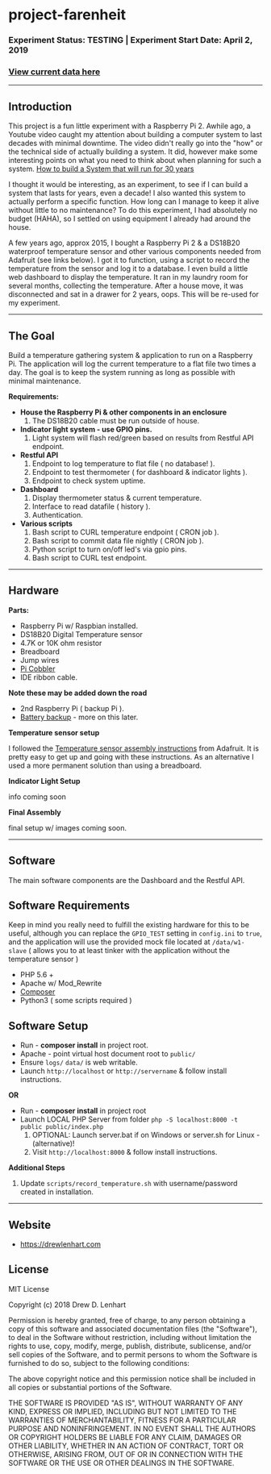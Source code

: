 # project-farenheit

### Experiment Status: TESTING | Experiment Start Date: April 2, 2019

### [View current data here](data/temperature_fw_in.dat)
***
## Introduction

This project is a fun little experiment with a Raspberry Pi 2. Awhile ago, a Youtube video caught my attention about building a computer system to last decades with minimal downtime. The video didn't really go into the "how" or the technical side of actually building a system. It did, however make some interesting points on what you need to think about when planning for such a system. [How to build a System that will run for 30 years](https://youtu.be/ALEor2mnIsI)

I thought it would be interesting, as an experiment, to see if I can build a system that lasts for years, even a decade! I also wanted this system to actually perform a specific function. How long can I manage to keep it alive without little to no maintenance? To do this experiment, I had absolutely no budget (HAHA), so I settled on using equipment I already had around the house.

A few years ago, approx 2015, I bought a Raspberry Pi 2 & a DS18B20 waterproof temperature sensor and other various components needed from Adafruit (see links below). I got it to function, using a script to record the temperature from the sensor and log it to a database. I even build a little web dashboard to display the temperature. It ran in my laundry room for several months, collecting the temperature. After a house move, it was disconnected and sat in a drawer for 2 years, oops. This will be re-used for my experiment.

***
## The Goal

Build a temperature gathering system & application to run on a Raspberry Pi. The application will log the current temperature to a flat file two times a day. The goal is to keep the system running as long as possible with minimal maintenance.

**Requirements:**
* **House the Raspberry Pi & other components in an enclosure**
  1. The DS18B20 cable must be run outside of house.
* **Indicator light system - use GPIO pins.**
  1.  Light system will flash red/green based on results from Restful API endpoint.
* **Restful API**
  1.  Endpoint to log temperature to flat file ( no database! ).
  2.  Endpoint to test thermometer ( for dashboard & indicator lights ).
  3.  Endpoint to check system uptime.
* **Dashboard**
  1.  Display thermometer status & current temperature.
  2.  Interface to read datafile ( history ).
  3.  Authentication.
* **Various scripts**
  1.  Bash script to CURL temperature endpoint ( CRON job ).
  2.  Bash script to commit data file nightly ( CRON job ).
  3.  Python script to turn on/off led's via gpio pins.
    1. Bash script to CURL test endpoint.

***
## Hardware

**Parts:**
* Raspberry Pi w/ Raspbian installed.
* DS18B20 Digital Temperature sensor
* 4.7K or 10K ohm resistor
* Breadboard
* Jump wires
* [Pi Cobbler](https://www.adafruit.com/product/2029)
* IDE ribbon cable.

**Note these may be added down the road**
* 2nd Raspberry Pi ( backup Pi ).
* [Battery backup](https://www.adafruit.com/product/1565) - more on this later.

**Temperature sensor setup**

I followed the [Temperature sensor assembly instructions](https://learn.adafruit.com/adafruits-raspberry-pi-lesson-11-ds18b20-temperature-sensing/hardware) from Adafruit. It is pretty easy to get up and going with these instructions. As an alternative I used a more permanent solution than using a breadboard.

**Indicator Light Setup**

info coming soon

**Final Assembly**

final setup w/ images coming soon.

***

## Software

The main software components are the Dashboard and the Restful API.

## Software Requirements

Keep in mind you really need to fulfill the existing hardware for this to be useful, although you can replace the `GPIO_TEST` setting in `config.ini` to `true`, and the application will use the provided mock file located at `/data/w1-slave` ( allows you to at least tinker with the application without the temperature sensor )

* PHP 5.6 +
* Apache w/ Mod_Rewrite
* [Composer](https://getcomposer.org/download/)
* Python3 ( some scripts required )

## Software Setup

* Run - **composer install** in project root.
* Apache - point virtual host document root to `public/`
* Ensure `logs/` `data/` is web writable.
* Launch `http://localhost` or `http://servername` & follow install instructions.

**OR**

* Run - **composer install** in project root
* Launch LOCAL PHP Server from folder `php -S localhost:8000 -t public public/index.php`
  1. OPTIONAL: Launch server.bat if on Windows or server.sh for Linux - (alternative)!
  2. Visit `http://localhost:8000` & follow install instructions.

**Additional Steps**

1. Update `scripts/record_temperature.sh` with username/password created in installation.


***
## Website

* https://drewlenhart.com

## License

MIT License

Copyright (c) 2018 Drew D. Lenhart

Permission is hereby granted, free of charge, to any person obtaining a copy of this software and associated documentation files (the "Software"), to deal in the Software without restriction, including without limitation the rights to use, copy, modify, merge, publish, distribute, sublicense, and/or sell copies of the Software, and to permit persons to whom the Software is furnished to do so, subject to the following conditions:

The above copyright notice and this permission notice shall be included in all copies or substantial portions of the Software.

THE SOFTWARE IS PROVIDED "AS IS", WITHOUT WARRANTY OF ANY KIND, EXPRESS OR IMPLIED, INCLUDING BUT NOT LIMITED TO THE WARRANTIES OF MERCHANTABILITY, FITNESS FOR A PARTICULAR PURPOSE AND NONINFRINGEMENT. IN NO EVENT SHALL THE AUTHORS OR COPYRIGHT HOLDERS BE LIABLE FOR ANY CLAIM, DAMAGES OR OTHER LIABILITY, WHETHER IN AN ACTION OF CONTRACT, TORT OR OTHERWISE, ARISING FROM, OUT OF OR IN CONNECTION WITH THE SOFTWARE OR THE USE OR OTHER DEALINGS IN THE SOFTWARE.
